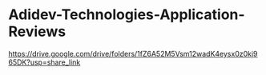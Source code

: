 # Adidev-Technologies-Application-Reviews

https://drive.google.com/drive/folders/1fZ6A52M5Vsm12wadK4eysx0z0kj965DK?usp=share_link 
